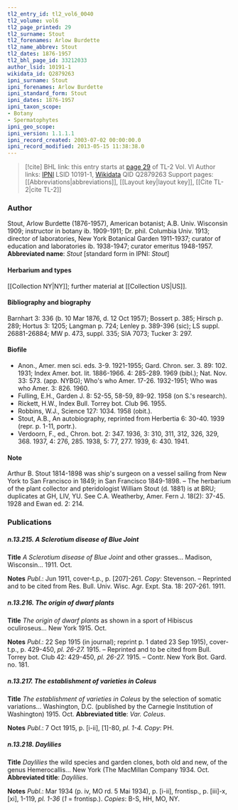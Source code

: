 ```yaml
---
tl2_entry_id: tl2_vol6_0040
tl2_volume: vol6
tl2_page_printed: 29
tl2_surname: Stout
tl2_forenames: Arlow Burdette
tl2_name_abbrev: Stout
tl2_dates: 1876-1957
tl2_bhl_page_id: 33212033
author_lsid: 10191-1
wikidata_id: Q2879263
ipni_surname: Stout
ipni_forenames: Arlow Burdette
ipni_standard_form: Stout
ipni_dates: 1876-1957
ipni_taxon_scope: 
- Botany
- Spermatophytes
ipni_geo_scope: 
ipni_version: 1.1.1.1
ipni_record_created: 2003-07-02 00:00:00.0
ipni_record_modified: 2013-05-15 11:38:38.0
---
```


> [!cite] BHL link: this entry starts at [page 29](https://www.biodiversitylibrary.org/page/33212033) of TL-2 Vol. VI
> Author links: [IPNI](https://www.ipni.org/a/10191-1) LSID 10191-1, [Wikidata](https://www.wikidata.org/wiki/Q2879263) QID Q2879263
> Support pages: [[Abbreviations|abbreviations]], [[Layout key|layout key]], [[Cite TL-2|cite TL-2]]

### Author

Stout, Arlow Burdette (1876-1957), American botanist; A.B. Univ. Wisconsin 1909; instructor in botany ib. 1909-1911; Dr. phil. Columbia Univ. 1913; director of laboratories, New York Botanical Garden 1911-1937; curator of education and laboratories ib. 1938-1947; curator emeritus 1948-1957. 
**Abbreviated name**: *Stout* \[standard form in IPNI: *Stout*\]

#### Herbarium and types

[[Collection NY|NY]]; further material at [[Collection US|US]].

#### Bibliography and biography

Barnhart 3: 336 (b. 10 Mar 1876, d. 12 Oct 1957); Bossert p. 385; Hirsch p. 289; Hortus 3: 1205; Langman p. 724; Lenley p. 389-396 (sic); LS suppl. 26881-26884; MW p. 473, suppl. 335; SIA 7073; Tucker 3: 297.

#### Biofile

- Anon., Amer. men sci. eds. 3-9. 1921-1955; Gard. Chron. ser. 3. 89: 102. 1931; Index Amer. bot. lit. 1886-1966. 4: 285-289. 1969 (bibl.); Nat. Nov. 33: 573. (app. NYBG); Who's who Amer. 17-26. 1932-1951; Who was who Amer. 3: 826. 1960.
- Fulling, E.H., Garden J. 8: 52-55, 58-59, 89-92. 1958 (on S.'s research).
- Rickett, H.W., Index Bull. Torrey bot. Club 96. 1955.
- Robbins, W.J., Science 127: 1034. 1958 (obit.).
- Stout, A.B., An autobiography, reprinted from Herbertia 6: 30-40. 1939 (repr. p. 1-11, portr.).
- Verdoorn, F., ed., Chron. bot. 2: 347. 1936, 3: 310, 311, 312, 326, 329, 368. 1937, 4: 276, 285. 1938, 5: 77, 277. 1939, 6: 430. 1941.

#### Note

Arthur B. Stout 1814-1898 was ship's surgeon on a vessel sailing from New York to San Francisco in 1849; in San Francisco 1849-1898. – The herbarium of the plant collector and pteridologist William Stout (d. 1881) is at BRU; duplicates at GH, LIV, YU. See C.A. Weatherby, Amer. Fern J. 18(2): 37-45. 1928 and Ewan ed. 2: 214.

### Publications

##### n.13.215. A Sclerotium disease of Blue Joint

**Title**
*A Sclerotium disease of Blue Joint* and other grasses... Madison, Wisconsin... 1911. Oct.

**Notes**
*Publ*.: Jun 1911, cover-t.p., p. \[207\]-261. *Copy*: Stevenson. – Reprinted and to be cited from Res. Bull. Univ. Wisc. Agr. Expt. Sta. 18: 207-261. 1911.

##### n.13.216. The origin of dwarf plants

**Title**
*The origin of dwarf plants* as shown in a sport of Hibiscus oculiroseus... New York 1915. Oct.

**Notes**
*Publ*.: 22 Sep 1915 (in journal); reprint p. 1 dated 23 Sep 1915), cover-t.p., p. 429-450, *pl. 26-27.* 1915. – Reprinted and to be cited from Bull. Torrey bot. Club 42: 429-450, *pl. 26-27.* 1915. – Contr. New York Bot. Gard. no. 181.

##### n.13.217. The establishment of varieties in Coleus

**Title**
*The establishment of varieties in Coleus* by the selection of somatic variations... Washington, D.C. (published by the Carnegie Institution of Washington) 1915. Oct.
**Abbreviated title**: *Var. Coleus*.

**Notes**
*Publ*.: 7 Oct 1915, p. \[i-ii\], \[1\]-80, *pl. 1-4. Copy*: PH.

##### n.13.218. Daylilies

**Title**
*Daylilies* the wild species and garden clones, both old and new, of the genus Hemerocallis... New York (The MacMillan Company 1934. Oct.
**Abbreviated title**: *Daylilies*.

**Notes**
*Publ*.: Mar 1934 (p. iv, MO rd. 5 Mai 1934), p. \[i-ii\], frontisp., p. \[iii\]-x, \[xi\], 1-119, *pl. 1-36* (*1* = frontisp.). *Copies*: B-S, HH, MO, NY.

